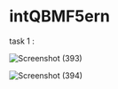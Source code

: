 # intQBMF5ern


task 1 :

![Screenshot (393)](https://user-images.githubusercontent.com/86364570/222976742-309030fc-ec51-469f-8960-0bf3851de8eb.png)


![Screenshot (394)](https://user-images.githubusercontent.com/86364570/222976753-91b927f6-c55e-4167-9c59-26a832dc4dd1.png)
